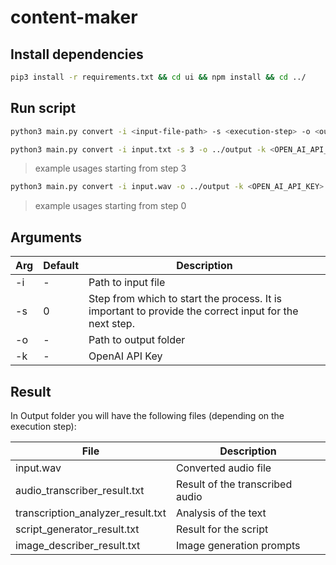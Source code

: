 # content-maker

## Install dependencies

```sh
pip3 install -r requirements.txt && cd ui && npm install && cd ../
```

## Run script

```sh
python3 main.py convert -i <input-file-path> -s <execution-step> -o <output-folder> -k <OPEN_AI_API_KEY>
```


```sh
python3 main.py convert -i input.txt -s 3 -o ../output -k <OPEN_AI_API_KEY>
```
> example usages starting from step 3


```sh
python3 main.py convert -i input.wav -o ../output -k <OPEN_AI_API_KEY>
```
> example usages starting from step 0


## Arguments

| Arg | Default |  Description |
| --- | --- | --- |
| -i | - | Path to input file |
| -s | 0 | Step from which to start the process. It is important to provide the correct input for the next step. |
| -o | - | Path to output folder |
| -k | -| OpenAI API Key |


## Result
In Output folder you will have the following files (depending on the execution step):

| File                              | Description                       |
| --------------------------------- | --------------------------------- |
| input.wav                         | Converted audio file      |
| audio_transcriber_result.txt      | Result of the transcribed audio |
| transcription_analyzer_result.txt | Analysis of the text      |
| script_generator_result.txt       | Result for the script       |
| image_describer_result.txt        | Image generation prompts        |
